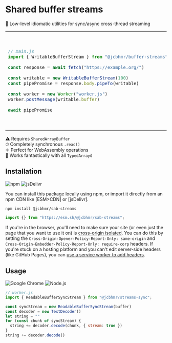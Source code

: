 # Shared buffer streams

🌊 Low-level idiomatic utilities for sync/async cross-thread streaming

<table align="center"><td>

```js
// main.js
import { WritableBufferStream } from "@jcbhmr/buffer-streams";

const response = await fetch("https://example.org/")

const writable = new WritableBufferStream(100)
const pipePromise = response.body.pipeTo(writable)

const worker = new Worker("worker.js")
worker.postMessage(writable.buffer)

await pipePromise
```

<td>

```js
// worker.js
import { ReadableSyncBufferHandle } from "@jcbhmr/buffer-streams"
import { pEvent } from "p-event"

const { data: buffer } = await pEvent(globalThis, "message")
const handle = new ReadableSyncBufferHandle(buffer)

const buffer = new ArrayBuffer(16)
let readByteLength = 0;
const decoder = new TextDecoder()
let string = ""
while ((readByteLength = handle.read(buffer))) {
  const chunk = new Uint8Array(buffer, 0, readByteLength)
  string += decoder.decode(chunk, { stream: true })
}
string += decoder.decode();
```

</table>

⚠️ Requires `SharedArrayBuffer` \
⏱ Completely synchronous `.read()` \
⚛️ Perfect for WebAssembly operations \
💽 Works fantastically with all `TypedArray`s

## Installation

![npm](https://img.shields.io/static/v1?style=for-the-badge&message=npm&color=CB3837&logo=npm&logoColor=FFFFFF&label=)
![jsDelivr](https://img.shields.io/static/v1?style=for-the-badge&message=jsDelivr&color=E84D3D&logo=jsDelivr&logoColor=FFFFFF&label=)

You can install this package locally using npm, or import it directly from an npm CDN like [ESM>CDN] or [jsDelivr].

```sh
npm install @jcbhmr/sab-streams
```

```js
import {} from "https://esm.sh/@jcbhmr/sab-streams";
```

If you're in the browser, you'll need to make sure your site (or even just the page that you want to use it on) is [cross-origin isolated]. You can do this by setting the `Cross-Origin-Opener-Policy-Report-Only: same-origin` and `Cross-Origin-Embedder-Policy-Report-Only: require-corp` headers. If you're stuck on a hosting platform and you can't edit server-side headers (like GitHub Pages), you can [use a service worker to add headers].

## Usage

![Google Chrome](https://img.shields.io/static/v1?style=for-the-badge&message=Google+Chrome&color=4285F4&logo=Google+Chrome&logoColor=FFFFFF&label=)
![Node.js](https://img.shields.io/static/v1?style=for-the-badge&message=Node.js&color=339933&logo=Node.js&logoColor=FFFFFF&label=)



```js
// worker.js
import { ReadableBufferSyncStream } from "@jcbhmr/streams-sync";

const syncStream = new ReadableBufferSyncStream(buffer)
const decoder = new TextDecoder()
let string = ""
for (const chunk of syncStream) {
  string += decoder.decode(chunk, { stream: true })
}
string += decoder.decode()
```

[cross-origin isolated]: https://web.dev/cross-origin-isolation-guide/
[use a service worker to add headers]: https://dev.to/stefnotch/enabling-coop-coep-without-touching-the-server-2d3n
